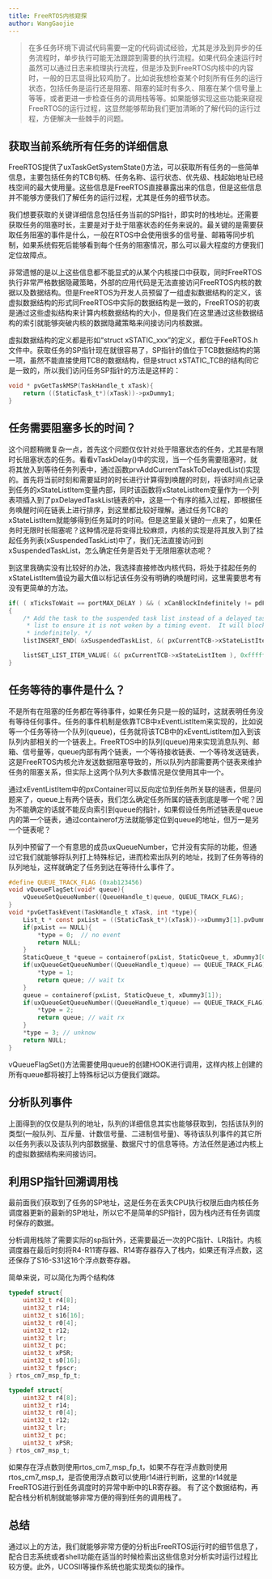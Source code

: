 ```yaml
---
title: FreeRTOS内核窥探
author: WangGaojie
---
```


> 在多任务环境下调试代码需要一定的代码调试经验，尤其是涉及到异步的任务流程时，单步执行可能无法跟踪到需要的执行流程。如果代码全速运行时虽然可以通过日志来梳理执行流程，但是涉及到FreeRTOS内核中的内容时，一般的日志显得比较鸡肋了。比如说我想检查某个时刻所有任务的运行状态，包括任务是运行还是阻塞、阻塞的延时有多久、阻塞在某个信号量上等等，或者更进一步检查任务的调用栈等等。如果能够实现这些功能来窥视FreeRTOS的运行过程，这显然能够帮助我们更加清晰的了解代码的运行过程，方便解决一些棘手的问题。

## 获取当前系统所有任务的详细信息
FreeRTOS提供了uxTaskGetSystemState()方法，可以获取所有任务的一些简单信息，主要包括任务的TCB句柄、任务名称、运行状态、优先级、栈起始地址已经栈空间的最大使用量。这些信息是FreeRTOS直接暴露出来的信息，但是这些信息并不能够方便我们了解任务的运行过程，尤其是任务的细节状态。

我们想要获取的关键详细信息包括任务当前的SP指针，即实时的栈地址。还需要获取任务的阻塞时长，主要是对于处于阻塞状态的任务来说的。最关键的是需要获取任务阻塞的事件是什么，一般在RTOS中会使用很多的信号量、邮箱等同步机制，如果系统假死后能够看到每个任务的阻塞情况，那么可以最大程度的方便我们定位故障点。

非常遗憾的是以上这些信息都不能显式的从某个内核接口中获取，同时FreeRTOS执行非常严格数据隐藏策略，外部的应用代码是无法直接访问FreeRTOS内核的数据以及数据结构。但是FreeRTOS为开发人员预留了一组虚拟数据结构的定义，该虚拟数据结构的形式同FreeRTOS中实际的数据结构是一致的，FreeRTOS的初衷是通过这些虚拟结构来计算内核数据结构的大小，但是我们在这里通过这些数据结构的索引就能够突破内核的数据隐藏策略来间接访问内核数据。

虚拟数据结构的定义都是形如“struct xSTATIC_xxx”的定义，都位于FeeRTOS.h文件中。获取任务的SP指针现在就很容易了，SP指针的值位于TCB数据结构的第一项，虽然不能直接使用TCB的数据结构，但是struct xSTATIC_TCB的结构同它是一致的，所以我们访问任务SP指针的方法是这样的：
```c
void * pvGetTaskMSP(TaskHandle_t xTask){
    return ((StaticTask_t*)(xTask))->pxDummy1;
}
```

## 任务需要阻塞多长的时间？
这个问题稍微复杂一点，首先这个问题仅仅针对处于阻塞状态的任务，尤其是有限时长阻塞状态的任务。看看vTaskDelay()中的实现，当一个任务需要阻塞时，就将其放入到等待任务列表中，通过函数prvAddCurrentTaskToDelayedList()实现的。首先将当前时刻和需要延时的时长进行计算得到唤醒的时刻，将该时间点记录到任务的xStateListItem变量内部，同时该函数将xStateListItem变量作为一个列表项插入到了pxDelayedTaskList链表的中，这是一个有序的插入过程，即根据任务唤醒时间在链表上进行排序，到这里都比较好理解。通过任务TCB的xStateListItem就能够得到任务延时的时间。但是这里最关键的一点来了，如果任务时无限时长阻塞呢？这种情况是将变得比较麻烦，内核的实现是将其放入到了挂起任务列表(xSuspendedTaskList)中了，我们无法直接访问到xSuspendedTaskList，怎么确定任务是否处于无限阻塞状态呢？

到这里我确实没有比较好的办法，我选择直接修改内核代码，将处于挂起任务的xStateListItem值设为最大值以标记该任务没有明确的唤醒时间，这里需要思考有没有更简单的方法。
```c
if( ( xTicksToWait == portMAX_DELAY ) && ( xCanBlockIndefinitely != pdFALSE ) )
{
    /* Add the task to the suspended task list instead of a delayed task
     * list to ensure it is not woken by a timing event.  It will block
     * indefinitely. */
    listINSERT_END( &xSuspendedTaskList, &( pxCurrentTCB->xStateListItem ) );

    listSET_LIST_ITEM_VALUE( &( pxCurrentTCB->xStateListItem ), 0xffffffff );
}
```

## 任务等待的事件是什么？
不是所有在阻塞的任务都在等待事件，如果任务只是一般的延时，这就表明任务没有等待任何事件。任务的事件机制是依靠TCB中xEventListItem来实现的，比如说等一个任务等待一个队列(queue)，任务就将该TCB中的xEventListItem加入到该队列内部相关的一个链表上。FreeRTOS中的队列(queue)用来实现消息队列、邮箱、信号量等，queue内部有两个链表，一个等待接收链表、一个等待发送链表，这是FreeRTOS内核允许发送数据阻塞导致的，所以队列内部需要两个链表来维护任务的阻塞关系，但实际上这两个队列大多数情况是仅使用其中一个。

通过xEventListItem中的pxContainer可以反向定位到任务所关联的链表，但是问题来了，queue上有两个链表，我们怎么确定任务所属的链表到底是哪一个呢？因为不能确定的话就不能反向索引到queue的指针，如果假设任务所述链表是queue内的第一个链表，通过containerof方法就能够定位到queue的地址，但万一是另一个链表呢？

队列中预留了一个有意思的成员uxQueueNumber，它并没有实际的功能，但通过它我们就能够将队列打上特殊标记，进而检索出队列的地址，找到了任务等待的队列地址，这样就确定了任务到达在等待什么事件了。
```c
#define QUEUE_TRACK_FLAG (0xab123456)
void vQueueFlagSet(void* queue){
    vQueueSetQueueNumber((QueueHandle_t)queue, QUEUE_TRACK_FLAG);
}
void *pvGetTaskEvent(TaskHandle_t xTask, int *type){
    List_t * const pxList = ((StaticTask_t*)(xTask))->xDummy3[1].pvDummy3[3];
    if(pxList == NULL){
        *type = 0;  // no event
        return NULL;
    }
    StaticQueue_t *queue = containerof(pxList, StaticQueue_t, xDummy3[0]);
    if(uxQueueGetQueueNumber((QueueHandle_t)queue) == QUEUE_TRACK_FLAG){
        *type = 1;
        return queue; // wait tx
    }
    queue = containerof(pxList, StaticQueue_t, xDummy3[1]);
    if(uxQueueGetQueueNumber((QueueHandle_t)queue) == QUEUE_TRACK_FLAG){
        *type = 2;
        return queue; // wait rx
    }
    *type = 3; // unknow
    return NULL;
}
```
vQueueFlagSet()方法需要使用queue的创建HOOK进行调用，这样内核上创建的所有queue都将被打上特殊标记以方便我们跟踪。

## 分析队列事件
上面得到的仅仅是队列的地址，队列的详细信息其实也能够获取到，包括该队列的类型(一般队列、互斥量、计数信号量、二进制信号量)、等待该队列事件的其它所以任务列表以及该队列内部数据量、数据尺寸的信息等待。方法任然是通过内核上的虚拟数据结构来间接访问。

## 利用SP指针回溯调用栈
最前面我们获取到了任务的SP地址，这是任务在丢失CPU执行权限后由内核任务调度器更新的最新的SP地址，所以它不是简单的SP指针，因为栈内还有任务调度时保存的数据。

分析调用栈除了需要实际的sp指针外，还需要最近一次的PC指针、LR指针。内核调度器在最后时刻将R4-R11寄存器、R14寄存器存入了栈内，如果还有浮点数，这还保存了S16-S31这16个浮点数寄存器。

简单来说，可以简化为两个结构体
```c
typedef struct{
    uint32_t r4[8];
    uint32_t r14;
    uint32_t s16[16];
    uint32_t r0[4];
    uint32_t r12;
    uint32_t lr;
    uint32_t pc;
    uint32_t xPSR;
    uint32_t s0[16];
    uint32_t fpscr;
} rtos_cm7_msp_fp_t;

typedef struct{
    uint32_t r4[8];
    uint32_t r14;
    uint32_t r0[4];
    uint32_t r12;
    uint32_t lr;
    uint32_t pc;
    uint32_t xPSR;
} rtos_cm7_msp_t;
```

如果存在浮点数则使用rtos_cm7_msp_fp_t，如果不存在浮点数则使用rtos_cm7_msp_t，是否使用浮点数可以使用r14进行判断，这里的r14就是FreeRTOS进行到任务调度时的异常中断中的LR寄存器。
有了这个数据结构，再配合栈分析机制就能够非常方便的得到任务的调用栈了。

## 总结
通过以上的方法，我们就能够非常方便的分析出FreeRTOS运行时的细节信息了，配合日志系统或者shell功能在适当的时候检索出这些信息对分析实时运行过程比较方便。此外，UCOSII等操作系统也能实现类似的操作。
